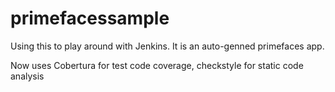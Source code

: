 # primefacessample
Using this to play around with Jenkins. It is an auto-genned primefaces app.

Now uses Cobertura for test code coverage, checkstyle for static code analysis
